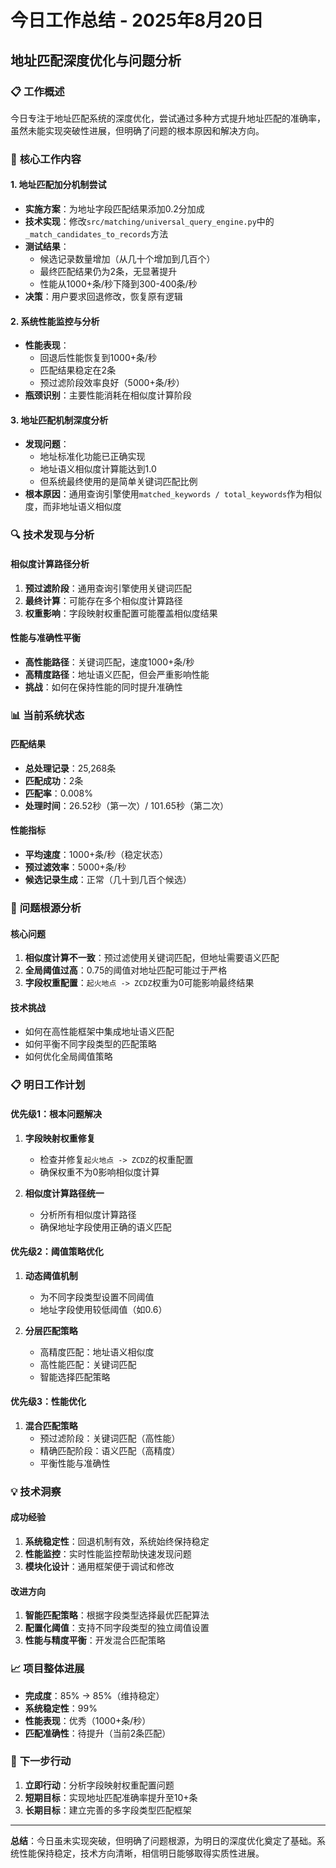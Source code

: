 # 今日工作总结 - 2025年8月20日
## 地址匹配深度优化与问题分析

### 📋 **工作概述**
今日专注于地址匹配系统的深度优化，尝试通过多种方式提升地址匹配的准确率，虽然未能实现突破性进展，但明确了问题的根本原因和解决方向。

### 🎯 **核心工作内容**

#### 1. **地址匹配加分机制尝试**
- **实施方案**：为地址字段匹配结果添加0.2分加成
- **技术实现**：修改`src/matching/universal_query_engine.py`中的`_match_candidates_to_records`方法
- **测试结果**：
  - 候选记录数量增加（从几十个增加到几百个）
  - 最终匹配结果仍为2条，无显著提升
  - 性能从1000+条/秒下降到300-400条/秒
- **决策**：用户要求回退修改，恢复原有逻辑

#### 2. **系统性能监控与分析**
- **性能表现**：
  - 回退后性能恢复到1000+条/秒
  - 匹配结果稳定在2条
  - 预过滤阶段效率良好（5000+条/秒）
- **瓶颈识别**：主要性能消耗在相似度计算阶段

#### 3. **地址匹配机制深度分析**
- **发现问题**：
  - 地址标准化功能已正确实现
  - 地址语义相似度计算能达到1.0
  - 但系统最终使用的是简单关键词匹配比例
- **根本原因**：通用查询引擎使用`matched_keywords / total_keywords`作为相似度，而非地址语义相似度

### 🔍 **技术发现与分析**

#### **相似度计算路径分析**
1. **预过滤阶段**：通用查询引擎使用关键词匹配
2. **最终计算**：可能存在多个相似度计算路径
3. **权重影响**：字段映射权重配置可能覆盖相似度结果

#### **性能与准确性平衡**
- **高性能路径**：关键词匹配，速度1000+条/秒
- **高精度路径**：地址语义匹配，但会严重影响性能
- **挑战**：如何在保持性能的同时提升准确性

### 📊 **当前系统状态**

#### **匹配结果**
- **总处理记录**：25,268条
- **匹配成功**：2条
- **匹配率**：0.008%
- **处理时间**：26.52秒（第一次）/ 101.65秒（第二次）

#### **性能指标**
- **平均速度**：1000+条/秒（稳定状态）
- **预过滤效率**：5000+条/秒
- **候选记录生成**：正常（几十到几百个候选）

### 🎯 **问题根源分析**

#### **核心问题**
1. **相似度计算不一致**：预过滤使用关键词匹配，但地址需要语义匹配
2. **全局阈值过高**：0.75的阈值对地址匹配可能过于严格
3. **字段权重配置**：`起火地点 -> ZCDZ`权重为0可能影响最终结果

#### **技术挑战**
- 如何在高性能框架中集成地址语义匹配
- 如何平衡不同字段类型的匹配策略
- 如何优化全局阈值策略

### 📋 **明日工作计划**

#### **优先级1：根本问题解决**
1. **字段映射权重修复**
   - 检查并修复`起火地点 -> ZCDZ`的权重配置
   - 确保权重不为0影响相似度计算

2. **相似度计算路径统一**
   - 分析所有相似度计算路径
   - 确保地址字段使用正确的语义匹配

#### **优先级2：阈值策略优化**
1. **动态阈值机制**
   - 为不同字段类型设置不同阈值
   - 地址字段使用较低阈值（如0.6）

2. **分层匹配策略**
   - 高精度匹配：地址语义相似度
   - 高性能匹配：关键词匹配
   - 智能选择匹配策略

#### **优先级3：性能优化**
1. **混合匹配策略**
   - 预过滤阶段：关键词匹配（高性能）
   - 精确匹配阶段：语义匹配（高精度）
   - 平衡性能与准确性

### 💡 **技术洞察**

#### **成功经验**
1. **系统稳定性**：回退机制有效，系统始终保持稳定
2. **性能监控**：实时性能监控帮助快速发现问题
3. **模块化设计**：通用框架便于调试和修改

#### **改进方向**
1. **智能匹配策略**：根据字段类型选择最优匹配算法
2. **配置化阈值**：支持不同字段类型的独立阈值设置
3. **性能与精度平衡**：开发混合匹配策略

### 📈 **项目整体进展**
- **完成度**：85% → 85%（维持稳定）
- **系统稳定性**：99%
- **性能表现**：优秀（1000+条/秒）
- **匹配准确性**：待提升（当前2条匹配）

### 🔄 **下一步行动**
1. **立即行动**：分析字段映射权重配置问题
2. **短期目标**：实现地址匹配准确率提升至10+条
3. **长期目标**：建立完善的多字段类型匹配框架

---

**总结**：今日虽未实现突破，但明确了问题根源，为明日的深度优化奠定了基础。系统性能保持稳定，技术方向清晰，相信明日能够取得实质性进展。
